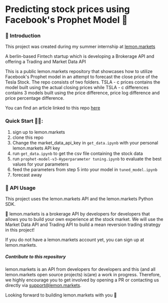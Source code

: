 # Predicting stock prices using Facebook's Prophet Model 🍋 #

### 👋 Introduction ###
This project was created during my summer internship at [lemon.markets](https://github.com/lemon-markets/content-prophet-time-series-stock-forecasting)

A berlin-based Fintech startup which is developing a Brokerage API and offering a Trading and Market Data API 


This is a public lemon.markets repository that showcases how to utilize Facebook's Prophet model in an attempt to forecast the close price of the Tesla Stock. The repo consists of two folders. TSLA - c prices contains the model built using the actual closing prices while TSLA - c differences contains 3 models built using the price difference, price log difference and price percentage difference.

You can find an article linked to this repo [here](https://www.lemon.markets/de-de/blog/in-this-blogpost-you-can-learn-how-to-predict-stock)

### Quick Start 🏃‍♂️: ###
1. sign up to lemon.markets
2. clone this repo
3. Change the market_data_api_key in `get_data.ipynb` with your personal lemon.markets API key
4. run `get_data.ipynb` to get the csv file containing the stock data
5. run `prophet-model-v3-Hyperparameter tuning.ipynb` to evaluate the best values for your parameters
6. feed the parameters from step 5 into your model in `tuned_model.ipynb`
7. forecast away

### 🔌 API Usage ###
This project uses the lemon.markets API and the lemon.markets Python SDK.

🍋 lemon.markets is a brokerage API by developers for developers that allows you to build your own experience at the stock market. We will use the Market Data API and Trading API to build a mean reversion trading strategy in this project!

If you do not have a lemon.markets account yet, you can sign up at lemon.markets.


##### Contribute to this repository #####
lemon.markets is an API from developers for developers and this (and all lemon.markets open source projects) is(are) a work in progress. Therefore, we highly encourage you to get involved by opening a PR or contacting us directly via support@lemon.markets.

Looking forward to building lemon.markets with you 🍋
